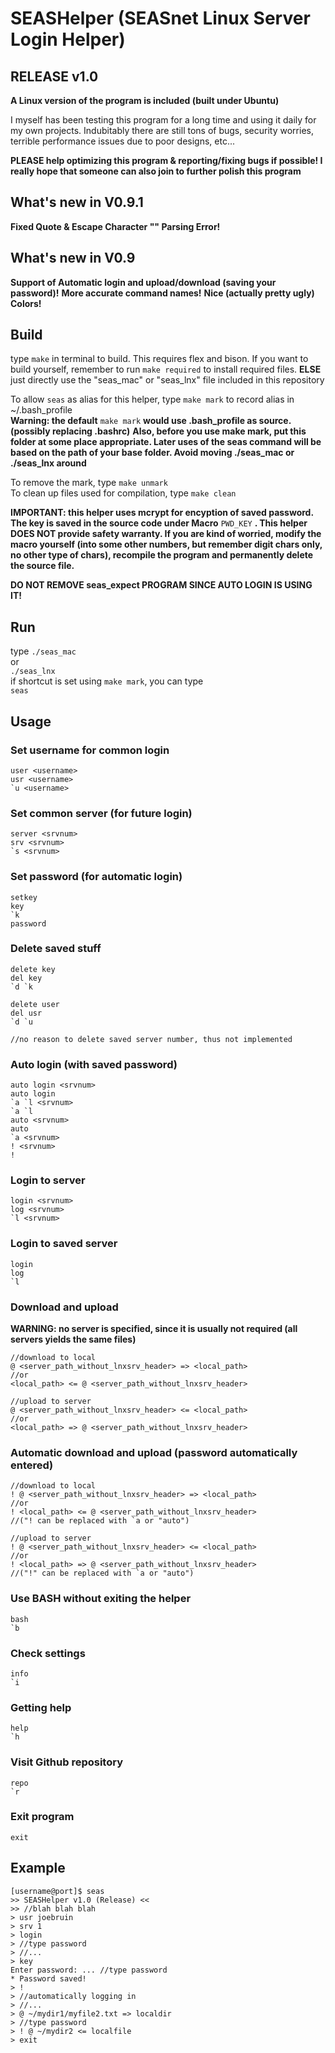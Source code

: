 # SEASHelper (SEASnet Linux Server Login Helper)

## RELEASE v1.0
__A Linux version of the program is included (built under Ubuntu)__

I myself has been testing this program for a long time and using it daily for my own projects. Indubitably there are still tons of bugs, security worries, terrible performance issues due to poor designs, etc...

__PLEASE help optimizing this program & reporting/fixing bugs if possible! I really hope that someone can also join to further polish this program__

## What's new in V0.9.1
__Fixed Quote & Escape Character "\" Parsing Error!__

## What's new in V0.9
__Support of Automatic login and upload/download (saving your password)!__
__More accurate command names!__
__Nice (actually pretty ugly) Colors!__

## Build
type `make` in terminal to build.
This requires flex and bison. If you want to build yourself, remember to run `make required` to install required files. __ELSE__ just directly use the "seas_mac" or "seas_lnx" file included in this repository

To allow `seas` as alias for this helper, type `make mark` to record alias in ~/.bash_profile  
__Warning: the default__ `make mark` __would use .bash_profile as source. (possibly replacing .bashrc)__
__Also, before you use make mark, put this folder at some place appropriate. Later uses of the seas command will be based on the path of your base folder. Avoid moving ./seas_mac or ./seas_lnx around__

To remove the mark, type `make unmark`  
To clean up files used for compilation, type `make clean`

__IMPORTANT: this helper uses mcrypt for encyption of saved password. The key is saved in the source code under Macro__ `PWD_KEY` __. This helper DOES NOT provide safety warranty. If you are kind of worried, modify the macro yourself (into some other numbers, but remember digit chars only, no other type of chars), recompile the program and permanently delete the source file.__

__DO NOT REMOVE seas_expect PROGRAM SINCE AUTO LOGIN IS USING IT!__

## Run
type
`./seas_mac`  
or  
`./seas_lnx`  
if shortcut is set using `make mark`, you can type  
`seas`

## Usage

### Set username for common login
```
user <username>
usr <username>
`u <username>
```

### Set common server (for future login)
```
server <srvnum>
srv <srvnum>
`s <srvnum>
```

### Set password (for automatic login)
```
setkey
key
`k
password
```

### Delete saved stuff
```
delete key
del key
`d `k

delete user
del usr
`d `u

//no reason to delete saved server number, thus not implemented
```

### Auto login (with saved password)
```
auto login <srvnum>
auto login
`a `l <srvnum>
`a `l
auto <srvnum>
auto
`a <srvnum>
! <srvnum>
!
```

### Login to server
```
login <srvnum>
log <srvnum>
`l <srvnum>
```

### Login to saved server
```
login
log
`l
```

### Download and upload
__WARNING: no server is specified, since it is usually not required (all servers yields the same files)__
```
//download to local
@ <server_path_without_lnxsrv_header> => <local_path>
//or
<local_path> <= @ <server_path_without_lnxsrv_header>

//upload to server
@ <server_path_without_lnxsrv_header> <= <local_path>
//or
<local_path> => @ <server_path_without_lnxsrv_header>
```

### Automatic download and upload (password automatically entered)
```
//download to local
! @ <server_path_without_lnxsrv_header> => <local_path>
//or
! <local_path> <= @ <server_path_without_lnxsrv_header>
//("! can be replaced with `a or "auto")

//upload to server
! @ <server_path_without_lnxsrv_header> <= <local_path>
//or
! <local_path> => @ <server_path_without_lnxsrv_header>
//("!" can be replaced with `a or "auto")
```

### Use BASH without exiting the helper
```
bash
`b
```

### Check settings
```
info
`i
```

### Getting help
```
help
`h
```

### Visit Github repository
```
repo
`r
```

### Exit program
```
exit
```

## Example
```
[username@port]$ seas
>> SEASHelper v1.0 (Release) <<
>> //blah blah blah
> usr joebruin
> srv 1
> login
> //type password
> //...
> key
Enter password: ... //type password
* Password saved!
> !
> //automatically logging in
> //...
> @ ~/mydir1/myfile2.txt => localdir
> //type password
> ! @ ~/mydir2 <= localfile
> exit
```

